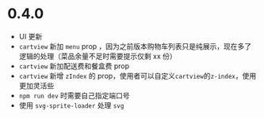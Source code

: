 # 0.4.0

- UI 更新
- `cartview` 新加 `menu` prop ，因为之前版本购物车列表只是纯展示，现在多了逻辑的处理（菜品余量不足时需要提示仅剩 xx 份）
- `cartview` 新加配送费和餐盒费 prop
- `cartview` 新增 `zIndex` 的 prop，使用者可以自定义`cartview`的`z-index`，使用更加灵活些
- `npm run dev` 时需要自己指定端口号
- 使用 `svg-sprite-loader` 处理 `svg` 
